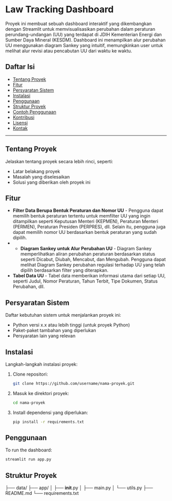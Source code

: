 # Law Tracking Dashboard

Proyek ini membuat sebuah dashboard interaktif yang dikembangkan dengan Streamlit untuk memvisualisasikan perubahan dalam peraturan perundang-undangan (UU) yang terdapat di JDIH Kementerian Energi dan Sumber Daya Mineral (KESDM). Dashboard ini menampilkan alur perubahan UU menggunakan diagram Sankey yang intuitif, memungkinkan user untuk melihat alur revisi atau pencabutan UU dari waktu ke waktu.

## Daftar Isi
- [Tentang Proyek](#tentang-proyek)
- [Fitur](#fitur)
- [Persyaratan Sistem](#persyaratan-sistem)
- [Instalasi](#instalasi)
- [Penggunaan](#penggunaan)
- [Struktur Proyek](#struktur-proyek)
- [Contoh Penggunaan](#contoh-penggunaan)
- [Kontribusi](#kontribusi)
- [Lisensi](#lisensi)
- [Kontak](#kontak)

---

## Tentang Proyek

Jelaskan tentang proyek secara lebih rinci, seperti:
- Latar belakang proyek
- Masalah yang diselesaikan
- Solusi yang diberikan oleh proyek ini

## Fitur

- **Filter Data Berupa Bentuk Peraturan dan Nomor UU** - Pengguna dapat memilih bentuk peraturan tertentu untuk memfilter UU yang ingin ditampilkan seperti Keputusan Menteri (KEPMEN), Peraturan Menteri (PERMEN), Peraturan Presiden (PERPRES), dll. Selain itu, pengguna juga dapat memilih nomor UU berdasarkan bentuk peraturan yang sudah dipilih.
- - **Diagram Sankey untuk Alur Perubahan UU** - Diagram Sankey memperlihatkan aliran perubahan peraturan berdasarkan status seperti Dicabut, Diubah, Mencabut, dan Mengubah. Pengguna dapat melihat Diagram Sankey perubahan regulasi terhadap UU yang telah dipilih berdasarkan filter yang diterapkan.
- **Tabel Data UU** -  Tabel data memberikan informasi utama dari setiap UU, seperti Judul, Nomor Peraturan, Tahun Terbit, Tipe Dokumen, Status Perubahan, dll.

## Persyaratan Sistem

Daftar kebutuhan sistem untuk menjalankan proyek ini:
- Python versi x.x atau lebih tinggi (untuk proyek Python)
- Paket-paket tambahan yang diperlukan
- Persyaratan lain yang relevan

## Instalasi

Langkah-langkah instalasi proyek:
1. Clone repositori:
    ```bash
    git clone https://github.com/username/nama-proyek.git
    ```
2. Masuk ke direktori proyek:
    ```bash
    cd nama-proyek
    ```
3. Install dependensi yang diperlukan:
    ```bash
    pip install -r requirements.txt
    ```

## Penggunaan

To run the dashboard:
```bash
streamlit run app.py
```

## Struktur Proyek

├── data/
├── app/
│   ├── __init__.py
│   ├── main.py
│   └── utils.py
├── README.md
└── requirements.txt
